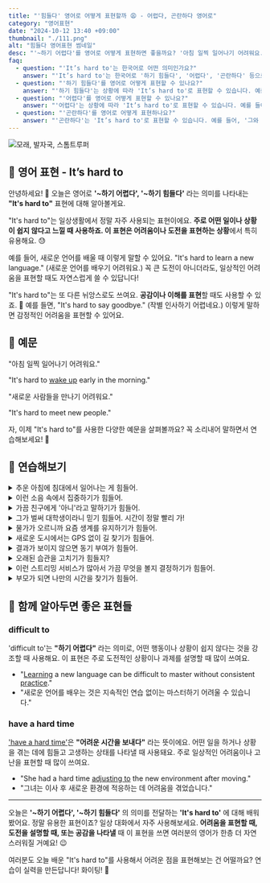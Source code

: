 ```yaml
---
title: "'힘들다' 영어로 어떻게 표현할까 😩 - 어렵다, 곤란하다 영어로"
category: "영어표현"
date: "2024-10-12 13:40 +09:00"
thumbnail: "./111.png"
alt: "힘들다 영어표현 썸네일"
desc: "'~하기 어렵다'를 영어로 어떻게 표현하면 좋을까요? '아침 일찍 일어나기 어려워요.', '새로운 사람들을 만나기 어려워요.' 등을 영어로 표현하는 법을 배워봅시다. 다양한 예문을 통해서 연습하고 본인의 표현으로 만들어 보세요."
faq:
  - question: "'It’s hard to'는 한국어로 어떤 의미인가요?"
    answer: "'It’s hard to'는 한국어로 '하기 힘들다', '어렵다', '곤란하다' 등으로 번역될 수 있습니다. 어떤 일을 수행하기가 쉽지 않다는 의미를 전달할 때 사용합니다."
  - question: "'하기 힘들다'를 영어로 어떻게 표현할 수 있나요?"
    answer: "'하기 힘들다'는 상황에 따라 'It’s hard to'로 표현할 수 있습니다. 예를 들어, '이 문제를 푸는 것이 힘들어'는 'It’s hard to solve this problem'로 말할 수 있습니다."
  - question: "'어렵다'를 영어로 어떻게 표현할 수 있나요?"
    answer: "'어렵다'는 상황에 따라 'It’s hard to'로 표현할 수 있습니다. 예를 들어, '새로운 언어를 배우는 것은 정말 어려워'는 'It’s hard to learn a new language'로 말할 수 있습니다."
  - question: "'곤란하다'를 영어로 어떻게 표현하나요?"
    answer: "'곤란하다'는 'It’s hard to'로 표현할 수 있습니다. 예를 들어, '그와 대화하는 것은 곤란해'는 'It’s hard to talk to him'으로 표현할 수 있습니다."
---
```


![모래, 발자국, 스톰트루퍼](./111-1.jpg)

## 🌟 영어 표현 - It’s hard to

안녕하세요! 👋 오늘은 영어로 **'~하기 어렵다', '~하기 힘들다'** 라는 의미를 나타내는 **"It's hard to"** 표현에 대해 알아볼게요.

"It's hard to"는 일상생활에서 정말 자주 사용되는 표현이에요. **주로 어떤 일이나 상황이 쉽지 않다고 느낄 때 사용하죠. 이 표현은 어려움이나 도전을 표현하는 상황**에서 특히 유용해요. 😓

예를 들어, 새로운 언어를 배울 때 이렇게 말할 수 있어요. "It's hard to learn a new language." (새로운 언어를 배우기 어려워요.) 꼭 큰 도전이 아니더라도, 일상적인 어려움을 표현할 때도 자연스럽게 쓸 수 있답니다!

"It's hard to"는 또 다른 뉘앙스로도 쓰여요. **공감이나 이해를 표현**할 때도 사용할 수 있죠. 🤗 예를 들면, "It's hard to say goodbye." (작별 인사하기 어렵네요.) 이렇게 말하면 감정적인 어려움을 표현할 수 있어요.

<script async src="https://pagead2.googlesyndication.com/pagead/js/adsbygoogle.js?client=ca-pub-1465612013356152"
     crossorigin="anonymous"></script>
<!-- engple-horizontal-ad -->

<ins class="adsbygoogle"
     style="display:block"
     data-ad-client="ca-pub-1465612013356152"
     data-ad-slot="2106896038"
     data-ad-format="auto"
     data-full-width-responsive="true"></ins>

<script>
     (adsbygoogle = window.adsbygoogle || []).push({});
</script>

## 📖 예문

"아침 일찍 일어나기 어려워요."

"It's hard to [wake up](/blog/in-english/300.wake-up/) early in the morning."

"새로운 사람들을 만나기 어려워요."

"It's hard to meet new people."

자, 이제 "It's hard to"를 사용한 다양한 예문을 살펴볼까요? 꼭 소리내어 말하면서 연습해보세요! 🚀

## 💬 연습해보기

<details>
<summary>추운 아침에 침대에서 일어나는 게 힘들어.</summary>
<span>It's hard to get out of bed on cold mornings.</span>
</details>

<details>
<summary>이런 소음 속에서 집중하기가 힘들어.</summary>
<span>it's hard to focus with all this noise.</span>
</details>

<details>
<summary>가끔 친구에게 '아니'라고 말하기가 힘들어.</summary>
<span>You know, it's hard to say no sometimes, especially to friends.</span>
</details>

<details>
<summary>그가 벌써 대학생이라니 믿기 힘들어. 시간이 정말 빨리 가!</summary>
<span>It's hard to believe he's already in college. Time flies!</span>
</details>

<details>
<summary>물가가 오르니까 요즘 생계를 유지하기가 힘들어.</summary>
<span>With prices going up, it's hard to make ends meet these days.</span>
</details>

<details>
<summary>새로운 도시에서는 GPS 없이 길 찾기가 힘들어.</summary>
<span>When you're in a new city, it's hard to navigate without GPS.</span>
</details>

<details>
<summary>결과가 보이지 않으면 동기 부여가 힘들어.</summary>
<span>It's hard to <a href="/blog/in-english/119.stay/">stay motivated</a> when you're not seeing results.</span>
</details>

<details>
<summary>오래된 습관을 고치기가 힘들지?</summary>
<span>It's hard to break old habits, isn't it?</span>
</details>

<details>
<summary>이런 스트리밍 서비스가 많아서 가끔 무엇을 볼지 결정하기가 힘들어.</summary>
<span>With all these streaming services, it's hard to decide what to watch sometimes.</span>
</details>

<details>
<summary>부모가 되면 나만의 시간을 찾기가 힘들어.</summary>
<span>When you're a parent, it's hard to find time for yourself.</span>
</details>

## 🤝 함께 알아두면 좋은 표현들

### difficult to

'difficult to'는 **"하기 어렵다"** 라는 의미로, 어떤 행동이나 상황이 쉽지 않다는 것을 강조할 때 사용해요. 이 표현은 주로 도전적인 상황이나 과제를 설명할 때 많이 쓰여요.

- "[Learning](/blog/in-english/245.learn/) a new language can be difficult to master without consistent [practice](/blog/in-english/247.practice/)."
- "새로운 언어를 배우는 것은 지속적인 연습 없이는 마스터하기 어려울 수 있습니다."

### have a hard time

['have a hard time'](/blog/vocab-1/026.have-a-hard-time-ing/)은 **"어려운 시간을 보내다"** 라는 뜻이에요. 어떤 일을 하거나 상황을 겪는 데에 힘들고 고생하는 상태를 나타낼 때 사용돼요. 주로 일상적인 어려움이나 고난을 표현할 때 많이 쓰여요.

- "She had a hard time [adjusting to](/blog/in-english/073.adjust-to/) the new environment after moving."
- "그녀는 이사 후 새로운 환경에 적응하는 데 어려움을 겪었습니다."

---

오늘은 **'~하기 어렵다', '~하기 힘들다'** 의 의미를 전달하는 **'It's hard to'** 에 대해 배워봤어요. 정말 유용한 표현이죠? 일상 대화에서 자주 사용해보세요. **어려움을 표현할 때, 도전을 설명할 때, 또는 공감을 나타낼** 때 이 표현을 쓰면 여러분의 영어가 한층 더 자연스러워질 거예요! 😉

여러분도 오늘 배운 "It's hard to"를 사용해서 어려운 점을 표현해보는 건 어떨까요? 연습이 실력을 만든답니다! 화이팅! 💪
